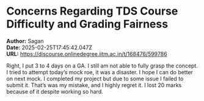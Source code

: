 # Concerns Regarding TDS Course Difficulty and Grading Fairness

**Author:** Sagan  
**Date:** 2025-02-25T17:45:42.047Z  
**URL:** https://discourse.onlinedegree.iitm.ac.in/t/168476/599786

Right,
I put 3 to 4 days on a GA. I still am not able to fully grasp the concept.
I tried to attempt today’s mock roe, it was a disaster. I hope I can do better on next mock.
I completed my project but due to some issue I failed to submit it. That’s was my mistake, and I highly regret it. I lost 20 marks because of it despite working so hard.
